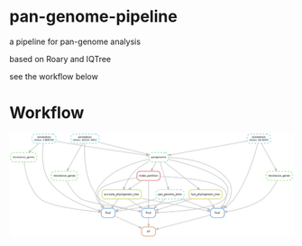 # pan-genome-pipeline
a pipeline for pan-genome analysis

based on Roary and IQTree

see the workflow below

# Workflow

![Fig.1](images/dag.png)
